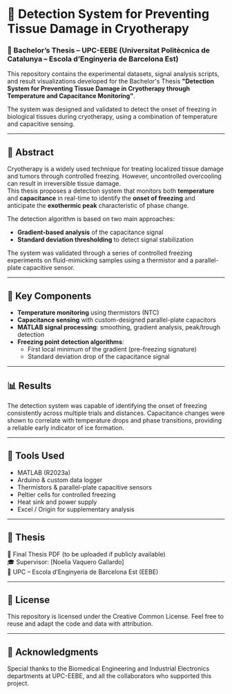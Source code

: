 # 🧊 Detection System for Preventing Tissue Damage in Cryotherapy  
### 📍 Bachelor’s Thesis – UPC-EEBE (Universitat Politècnica de Catalunya – Escola d’Enginyeria de Barcelona Est)

This repository contains the experimental datasets, signal analysis scripts, and result visualizations developed for the Bachelor's Thesis **"Detection System for Preventing Tissue Damage in Cryotherapy through Temperature and Capacitance Monitoring"**.

The system was designed and validated to detect the onset of freezing in biological tissues during cryotherapy, using a combination of temperature and capacitive sensing.

---

## 📖 Abstract

Cryotherapy is a widely used technique for treating localized tissue damage and tumors through controlled freezing. However, uncontrolled overcooling can result in irreversible tissue damage.  
This thesis proposes a detection system that monitors both **temperature** and **capacitance** in real-time to identify the **onset of freezing** and anticipate the **exothermic peak** characteristic of phase change.

The detection algorithm is based on two main approaches:
- **Gradient-based analysis** of the capacitance signal
- **Standard deviation thresholding** to detect signal stabilization

The system was validated through a series of controlled freezing experiments on fluid-mimicking samples using a thermistor and a parallel-plate capacitive sensor.

---



## 🧪 Key Components

- **Temperature monitoring** using thermistors (NTC)
- **Capacitance sensing** with custom-designed parallel-plate capacitors
- **MATLAB signal processing**: smoothing, gradient analysis, peak/trough detection
- **Freezing point detection algorithms**:
  - First local minimum of the gradient (pre-freezing signature)
  - Standard deviation drop of the capacitance signal

---

## 📊 Results

The detection system was capable of identifying the onset of freezing consistently across multiple trials and distances. Capacitance changes were shown to correlate with temperature drops and phase transitions, providing a reliable early indicator of ice formation.

---

## 🧰 Tools Used

- MATLAB (R2023a)
- Arduino & custom data logger
- Thermistors & parallel-plate capacitive sensors
- Peltier cells for controlled freezing
- Heat sink and power supply
- Excel / Origin for supplementary analysis

---

## 📎 Thesis

📄 Final Thesis PDF (to be uploaded if publicly available)  
🎓 Supervisor: [Noelia Vaquero Gallardo]  
📍 UPC – Escola d’Enginyeria de Barcelona Est (EEBE)

---

## 📜 License

This repository is licensed under the Creative Common License. Feel free to reuse and adapt the code and data with attribution.

---

## 🤝 Acknowledgments

Special thanks to the Biomedical Engineering and Industrial Electronics departments at UPC-EEBE, and all the collaborators who supported this project.


